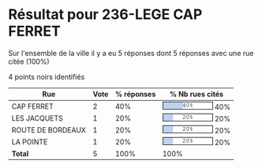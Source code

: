 # Résultat pour 236-LEGE CAP FERRET

Sur l'ensemble de la ville il y a eu 5 réponses dont 5 réponses avec une rue citée (100%)

4 points noirs identifiés

| Rue | Vote | % réponses | % Nb rues cités|
|-----|------|------------|----------------|
| CAP FERRET | 2 | 40% | <img src="../../img/bar_40.gif" />&nbsp;40%|
| LES JACQUETS | 1 | 20% | <img src="../../img/bar_20.gif" />&nbsp;20%|
| ROUTE DE BORDEAUX | 1 | 20% | <img src="../../img/bar_20.gif" />&nbsp;20%|
| LA POINTE | 1 | 20% | <img src="../../img/bar_20.gif" />&nbsp;20%|
| **Total** | 5 | 100% | 100%|
